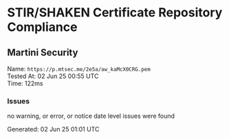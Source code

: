 # STIR/SHAKEN Certificate Repository Compliance

## Martini Security

Name: `https://p.mtsec.me/2e5a/aw_kaMcX0CRG.pem`\
Tested At: 02 Jun 25 00:55 UTC\
Time: 122ms

### Issues

no warning, or error, or notice date level issues were found

Generated: 02 Jun 25 01:01 UTC